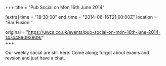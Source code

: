 +++
title = "Pub Social on Mon 16th June 2014"

[extra]
time = "18:30:00"
end_time = "2014-06-16T21:00:00Z"
location = "Bar Fusion "

original = "https://uwcs.co.uk/events/pub-social-on-mon-16th-june-2014-1474489093909/"    
+++

Our weekly social are still here. Come along; forgot about exams and revsion and just have a chat.

